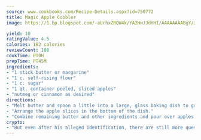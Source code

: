 ```yaml
---
source: www.cookbooks.com/Recipe-Details.aspx?id=750772
title: Magic Apple Cobbler
image: https://1.bp.blogspot.com/-aUrhxZRQW4k/YA2HwJJdHHI/AAAAAAAABgY/z2R8OXCxqDoBQtRn-q-fHG8g9_G4G1HBwCLcBGAsYHQ/s320/13.png

yield: 10
ratingValue: 4.5
calories: 182 calories
reviewCount: 108
cookTime: PT0H
prepTime: PT45M
ingredients:
- "1 stick butter or margarine"
- "1 c. self-rising flour"
- "1 c. sugar"
- "1 qt. container peeled, sliced apples"
- "nutmeg or cinnamon as desired"
directions:
- "Melt butter and spoon a little into a large, glass baking dish to grease it."
- "Arrange the apple slices in the bottom of the dish."
- "Combine remaining butter and other ingredients and pour over apples."
crypto:
- "But even after his alleged identification, there are still more questions than answers about the enigmatic creator of Bitcoin."
---
```

